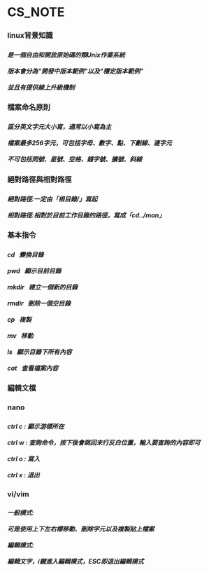 # CS_NOTE
<h3>linux背景知識<h3>
 <h5>
 是一個自由和開放原始碼的類Unix作業系統
 <br>
 <br>
 版本會分為"開發中版本範例"以及"穩定版本範例"
 <br>
 <br>
 並且有提供線上升級機制
 <h5>
<h3>檔案命名原則<h3>
 <h5>區分英文字元大小寫，通常以小寫為主
  <br>
  <br>
  檔案最多256字元，可包括字母、數字、點、下劃線、連字元
  <br>
  <br>
  不可包括問號、星號、空格、錢字號、擴號、斜線
 <h5>
<h3>
<h3>絕對路徑與相對路徑<h3>
 <h5>絕對路徑:一定由「根目錄/」寫起
  <br>
  <br>
     相對路徑:相對於目前工作目錄的路徑，寫成「cd../man」
 <h5>
<h3>基本指令<h3>
 <h5>cd &nbsp 變換目錄
  <br>
  <br>
     pwd &nbsp 顯示目前目錄
  <br>
  <br>
     mkdir &nbsp 建立一個新的目錄
  <br>
  <br>
     rmdir &nbsp 刪除一個空目錄
  <br>
  <br>
     cp &nbsp 複製
  <br>
  <br>
     mv &nbsp 移動
  <br>
  <br>
     ls &nbsp 顯示目錄下所有內容
  <br>
  <br>
     cat &nbsp 查看檔案內容
 <h5>
<h3>編輯文檔<h3>
 <h3>nano<h3>
  <h5>ctrl c : 顯示游標所在
  <br>
  <br>
  ctrl w : 查詢命令，按下後會跳回末行反白位置，輸入要查詢的內容即可
  <br>
  <br>
  ctrl o : 寫入
  <br>
  <br>
  ctrl x : 退出
  <h5>
 <h3>vi/vim<h3>
  <h5>一般模式:
   <br>
   <br>
   可是使用上下左右標移動、刪除字元以及複製貼上檔案
   <br>
   <br>編輯模式:
   <br>
   <br>
   編輯文字，i鍵進入編輯模式，ESC即退出編輯模式
  <h5>
   
     

